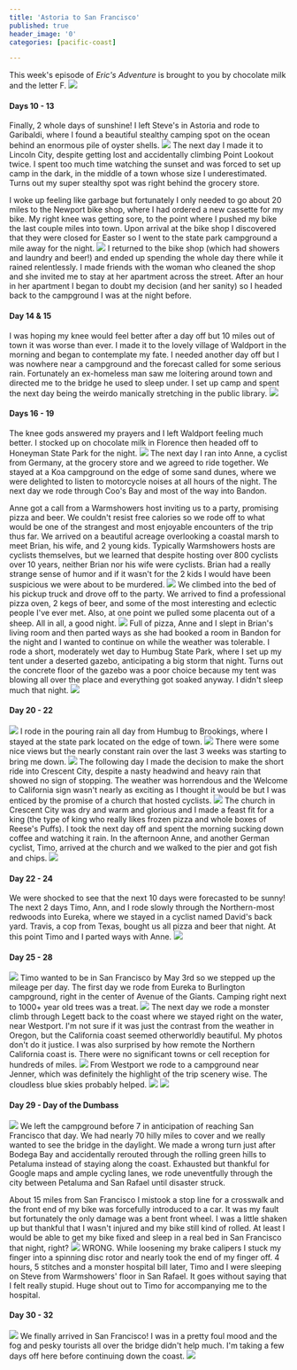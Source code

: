```yaml
---
title: 'Astoria to San Francisco'
published: true
header_image: '0'
categories: [pacific-coast]

---
```


This week's episode of *Eric's Adventure* is brought to you by chocolate milk and the letter F.
![](choco-jesus.jpg)

#### Days 10 - 13
Finally, 2 whole days of sunshine! I left Steve's in Astoria and rode to Garibaldi, where I found a beautiful stealthy camping spot on the ocean behind an enormous pile of oyster shells. 
![](tent-garibaldi.jpg)
The next day I made it to Lincoln City, despite getting lost and accidentally climbing Point Lookout twice. I spent too much time watching the sunset and was forced to set up camp in the dark, in the middle of a town whose size I underestimated. Turns out my super stealthy spot was right behind the grocery store. 

I woke up feeling like garbage but fortunately I only needed to go about 20 miles to the Newport bike shop, where I had ordered a new cassette for my bike. My right knee was getting sore, to the point where I pushed my bike the last couple miles into town. Upon arrival at the bike shop I discovered that they were closed for Easter so I went to the state park campground a mile away for the night.
![](chairs.JPG)
I returned to the bike shop (which had showers and laundry and beer!) and ended up spending the whole day there while it rained relentlessly. I made friends with the woman who cleaned the shop and she invited me to stay at her apartment across the street. After an hour in her apartment I began to doubt my decision (and her sanity) so I headed back to the campground I was at the night before.

#### Day 14 & 15
I was hoping my knee would feel better after a day off but 10 miles out of town it was worse than ever. I made it to the lovely village of Waldport in the morning and began to contemplate my fate. I needed another day off but I was nowhere near a campground and the forecast called for some serious rain. Fortunately an ex-homeless man saw me loitering around town and directed me to the bridge he used to sleep under. I set up camp and spent the next day being the weirdo manically stretching in the public library.
![](bridge.jpg)

#### Days 16 - 19
The knee gods answered my prayers and I left Waldport feeling much better. I stocked up on chocolate milk in Florence then headed off to Honeyman State Park for the night.
![](tree.JPG)
The next day I ran into Anne, a cyclist from Germany, at the grocery store and we agreed to ride together. We stayed at a Koa  campground on the edge of some sand dunes, where we were delighted to listen to motorcycle noises at all hours of the night. The next day we rode through Coo's Bay and most of the way into Bandon.

Anne got a call from a Warmshowers host inviting us to a party, promising pizza and beer. We couldn't resist free calories so we rode off to what would be one of the 
strangest and most enjoyable encounters of the trip thus far. We arrived on a beautiful acreage overlooking a coastal marsh to meet Brian, his wife, and 2 young kids. Typically Warmshowers hosts are cyclists themselves, but we learned that despite hosting over 800 cyclists over 10 years, neither Brian nor his wife were cyclists. Brian had a really strange sense of humor and if it wasn't for the 2 kids I would have been suspicious we were about to be murdered.
![](kids.JPG)
We climbed into the bed of his pickup truck and drove off to the party. We arrived to find a professional pizza oven, 2 kegs of beer, and some of the most interesting and eclectic people I've ever met. Also, at one point we pulled some placenta out of a sheep. All in all, a good night.
![](sheep.jpg)
Full of pizza, Anne and I slept in Brian's living room and then parted ways as she had booked a room in Bandon for the night and I wanted to continue on while the weather was tolerable. I rode a short, moderately wet day to Humbug State Park, where I set up my tent under a deserted gazebo, anticipating a big storm that night. Turns out the concrete floor of the gazebo was a poor choice because my tent was blowing all over the place and everything got soaked anyway. I didn't sleep much that night.
![](DSC_6040.JPG)

#### Day 20 - 22
![](after-humbug.jpg)
I rode in the pouring rain all day from Humbug to Brookings, where I stayed at the state park located on the edge of town. 
![](DSC_5988.JPG)
There were some nice views but the nearly constant rain over the last 3 weeks was starting to bring me down.
![](bike-brookings.JPG)
The following day I made the decision to make the short ride into Crescent City, despite a nasty headwind and heavy rain  that showed no sign of stopping. The weather was horrendous and the Welcome to California sign wasn't nearly as exciting as I thought it would be but I was enticed by the promise of a church that hosted cyclists. 
![](IMG_20170425_155702.jpg)
The church in Crescent City was dry and warm and glorious and I made a feast fit for a king (the type of king who really likes frozen pizza and whole boxes of Reese's Puffs). I took the next day off and spent the morning sucking down coffee and watching it rain. In the afternoon Anne, and another German cyclist, Timo, arrived at the church and we walked to the pier and got fish and chips.
![](crescent-ciy.JPG)

#### Day 22 - 24
We were shocked to see that the next 10 days were forecasted to be sunny! The next 2 days Timo, Ann, and I rode slowly through the Northern-most redwoods into Eureka, where we stayed in a cyclist named David's back yard. Travis, a cop from Texas, bought us all pizza and beer that night. At this point Timo and I parted ways with Anne. 
![](DSC_6085.JPG)

#### Day 25 - 28
![](DSC_6105.JPG)
Timo wanted to be in San Francisco by May 3rd so we stepped up the mileage per day. The first day we rode from Eureka to Burlington campground, right in the center of Avenue of the Giants. Camping right next to 1000+ year old trees was a treat.
![](IMG_20170430_080338.jpg)
The next day we rode a monster climb through Legett back to the coast where we stayed right on the water, near Westport. I'm not sure if it was just the contrast from the weather in Oregon, but the California coast seemed otherworldly beautiful. My photos don't do it justice. I was also surprised by how remote the Northern California coast is. There were no significant towns or cell reception for hundreds of miles. 
![](DSC_6145.JPG)
From Westport we rode to a campground near Jenner, which was definitely the highlight of the trip scenery wise. The cloudless blue skies probably helped.
![](DSC_6146.JPG)
![](DSC_6168.JPG)

#### Day 29 - Day of the Dumbass
![](DSC_6228.JPG)
We left the campground before 7 in anticipation of reaching San Francisco that day. We had nearly 70 hilly miles to cover and we really wanted to see the bridge in the daylight. We made a wrong turn just after Bodega Bay and accidentally rerouted through the rolling green hills to Petaluma instead of staying along the coast. Exhausted but thankful for Google maps and ample cycling lanes, we rode uneventfully through the city between Petaluma and San Rafael until disaster struck. 

About 15 miles from San Francisco I mistook a stop line for a crosswalk and the front end of my bike was forcefully introduced to a car. It was my fault but fortunately the only damage was a bent front wheel. I was a little shaken up but thankful that I wasn't injured and my bike still kind of rolled. At least I would be able to get my bike fixed and sleep in a real bed in San Francisco that night, right? 
![](DSC_6236.JPG)
WRONG. While loosening my brake calipers I stuck my finger into a spinning disc rotor and nearly took the end of my finger off. 4 hours, 5 stitches and a monster hospital bill later, Timo and I were sleeping on Steve from Warmshowers' floor in San Rafael. It goes without saying that I felt really stupid. Huge shout out to Timo for accompanying me to the hospital.

#### Day 30 - 32
![](DSC_6265.JPG)
We finally arrived in San Francisco! I was in a pretty foul mood and the fog and pesky tourists all over the bridge didn't help much. I'm taking a few days off here before continuing down the coast.
![](IMG_20170504_121508.jpg)

